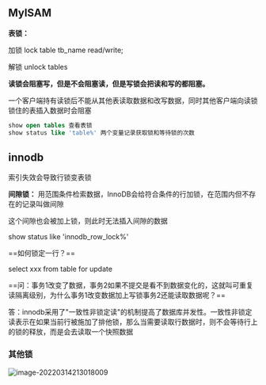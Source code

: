 ## MyISAM

**表锁：**

加锁 lock table tb_name read/write;

解锁 unlock tables

**读锁会阻塞写，但是不会阻塞读，但是写锁会把读和写的都阻塞。**

一个客户端持有读锁后不能从其他表读取数据和改写数据，同时其他客户端向读锁锁住的表插入数据时会阻塞

```sql
show open tables 查看表锁
show status like 'table%' 两个变量记录获取锁和等待锁的次数
```

## innodb

索引失效会导致行锁变表锁

**间隙锁：**
 用范围条件检索数据，InnoDB会给符合条件的行加锁，在范围内但不存在的记录叫做间隙

这个间隙也会被加上锁，则此时无法插入间隙的数据

show status like 'innodb_row_lock%'

==如何锁定一行？==

select xxx from table for update

==问：事务1改变了数据，事务2如果不提交是看不到数据变化的，这就叫可重复读隔离级别，为什么事务1改变数据加上写锁事务2还能读取数据呢？==

答：innodb采用了"一致性非锁定读"的机制提高了数据库并发性。一致性非锁定读表示在如果当前行被施加了排他锁，那么当需要读取行数据时，则不会等待行上的锁的释放，而是会去读取一个快照数据

### 其他锁

![image-20220314213018009](E:\学习笔记\typora\img\image-20220314213018009.png)